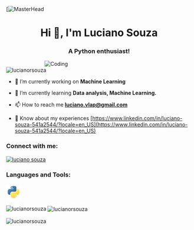 [![MasterHead](https://1.bp.blogspot.com/-7A4WynwLsM...)
<h1 align="center">Hi 👋, I'm Luciano Souza</h1>
<h3 align="center">A Python enthusiast!</h3>
<img align="right" alt="Coding" width="400" src="https://cdn.dribbble.com/users/116207..."

<p align="left"> <img src="https://komarev.com/ghpvc/?username=lucianorsouza&label=Profile%20views&color=0e75b6&style=flat" alt="lucianorsouza" /> </p>

- 🔭 I’m currently working on **Machine Learning**

- 🌱 I’m currently learning **Data analysis, Machine Learning.**

- 📫 How to reach me **luciano.vlap@gmail.com**

- 📄 Know about my experiences [https://www.linkedin.com/in/luciano-souza-541a2544/?locale=en_US](https://www.linkedin.com/in/luciano-souza-541a2544/?locale=en_US)

<h3 align="left">Connect with me:</h3>
<p align="left">
<a href="https://linkedin.com/in/luciano souza" target="blank"><img align="center" src="https://raw.githubusercontent.com/rahuldkjain/github-profile-readme-generator/master/src/images/icons/Social/linked-in-alt.svg" alt="luciano souza" height="30" width="40" /></a>
</p>

<h3 align="left">Languages and Tools:</h3>
<p align="left"> <a href="https://www.python.org" target="_blank" rel="noreferrer"> <img src="https://raw.githubusercontent.com/devicons/devicon/master/icons/python/python-original.svg" alt="python" width="40" height="40"/> </a> </p>

<p><img align="left" src="https://github-readme-stats.vercel.app/api/top-langs?username=lucianorsouza&show_icons=true&locale=en&layout=compact" alt="lucianorsouza" /></p>

<p>&nbsp;<img align="center" src="https://github-readme-stats.vercel.app/api?username=lucianorsouza&show_icons=true&locale=en" alt="lucianorsouza" /></p>

<p><img align="center" src="https://github-readme-streak-stats.herokuapp.com/?user=lucianorsouza&" alt="lucianorsouza" /></p>
